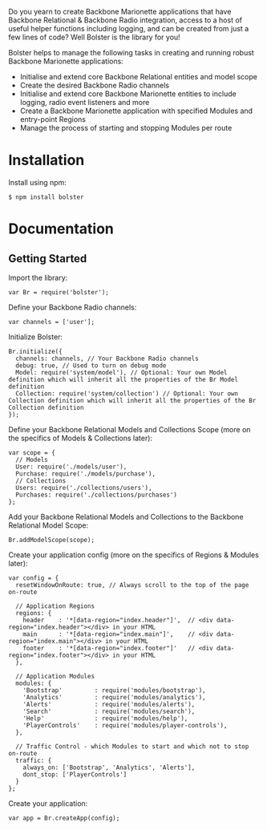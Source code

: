Do you yearn to create Backbone Marionette applications that have Backbone Relational & Backbone Radio integration, access to a host of useful helper functions including logging, and can be created from just a few lines of code? Well Bolster is the library for you! 

Bolster helps to manage the following tasks in creating and running robust Backbone Marionette applications:

* Initialise and extend core Backbone Relational entities and model scope
* Create the desired Backbone Radio channels
* Initialise and extend core Backbone Marionette entities to include logging, radio event listeners and more
* Create a Backbone Marionette application with specified Modules and entry-point Regions
* Manage the process of starting and stopping Modules per route

# Installation

Install using npm:

```
$ npm install bolster
```

# Documentation

## Getting Started

Import the library:

```
var Br = require('bolster');
```

Define your Backbone Radio channels:

```
var channels = ['user'];
```

Initialize Bolster:

```
Br.initialize({
  channels: channels, // Your Backbone Radio channels
  debug: true, // Used to turn on debug mode
  Model: require('system/model'), // Optional: Your own Model definition which will inherit all the properties of the Br Model definition
  Collection: require('system/collection') // Optional: Your own Collection definition which will inherit all the properties of the Br Collection definition
});
```

Define your Backbone Relational Models and Collections Scope (more on the specifics of Models & Collections later):

```
var scope = {
  // Models
  User: require('./models/user'),
  Purchase: require('./models/purchase'),
  // Collections
  Users: require('./collections/users'),
  Purchases: require('./collections/purchases')
};
```

Add your Backbone Relational Models and Collections to the Backbone Relational Model Scope:

```
Br.addModelScope(scope);
```

Create your application config (more on the specifics of Regions & Modules later):

```
var config = {
  resetWindowOnRoute: true, // Always scroll to the top of the page on-route

  // Application Regions
  regions: {
    header    : '*[data-region="index.header"]',  // <div data-region="index.header"></div> in your HTML
    main      : '*[data-region="index.main"]',    // <div data-region="index.main"></div> in your HTML
    footer    : '*[data-region="index.footer"]'   // <div data-region="index.footer"></div> in your HTML
  },

  // Application Modules
  modules: {
    'Bootstrap'         : require('modules/bootstrap'),
    'Analytics'         : require('modules/analytics'),
    'Alerts'            : require('modules/alerts'),
    'Search'            : require('modules/search'),
    'Help'              : require('modules/help'),
    'PlayerControls'    : require('modules/player-controls'),
  },

  // Traffic Control - which Modules to start and which not to stop on-route
  traffic: {
    always_on: ['Bootstrap', 'Analytics', 'Alerts'],
    dont_stop: ['PlayerControls']
  }
};
```

Create your application:

```
var app = Br.createApp(config);
```